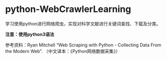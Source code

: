 # python-WebCrawlerLearning

学习使用python进行网络爬虫，实现对科学文献进行关键词查找、下载及分类。

**注意：使用python3语法**

参考资料：Ryan Mitchell “Web Scraping with Python - Collecting Data From the Modern Web”. （中文译本：《Python网络数据采集》）
